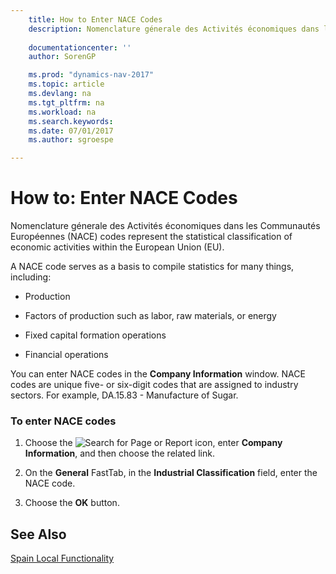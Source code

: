 ```yaml
---
    title: How to Enter NACE Codes 
    description: Nomenclature génerale des Activités économiques dans les Communautés Européennes (NACE) codes represent the statistical classification of economic activities within the European Union (EU).
    
    documentationcenter: ''
    author: SorenGP

    ms.prod: "dynamics-nav-2017"
    ms.topic: article
    ms.devlang: na
    ms.tgt_pltfrm: na
    ms.workload: na
    ms.search.keywords:
    ms.date: 07/01/2017
    ms.author: sgroespe

---
```

# How to: Enter NACE Codes
Nomenclature génerale des Activités économiques dans les Communautés Européennes (NACE) codes represent the statistical classification of economic activities within the European Union (EU).  
  
 A NACE code serves as a basis to compile statistics for many things, including:  
  
-   Production  
  
-   Factors of production such as labor, raw materials, or energy  
  
-   Fixed capital formation operations  
  
-   Financial operations  
  
 You can enter NACE codes in the **Company Information** window. NACE codes are unique five- or six-digit codes that are assigned to industry sectors. For example, DA.15.83 - Manufacture of Sugar.  
  
### To enter NACE codes  
  
1.  Choose the ![Search for Page or Report](media/ui-search/search_small.png "Search for Page or Report icon") icon, enter **Company Information**, and then choose the related link.  
  
2.  On the **General** FastTab, in the **Industrial Classification** field, enter the NACE code.  
  
3.  Choose the **OK** button.  
  
## See Also  
 [Spain Local Functionality](spain-local-functionality.md)
